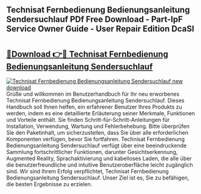 ## Technisat Fernbedienung Bedienungsanleitung Sendersuchlauf PDf Free Download - Part-IpF Service Owner Guide - User Repair Edition DcaSI

# <h2><a href="http://df157k.blite.top/?on=Technisat+Fernbedienung+Bedienungsanleitung+Sendersuchlauf">🔗Download 👉🔴 Technisat Fernbedienung Bedienungsanleitung Sendersuchlauf</a></h2>

[![Technisat Fernbedienung Bedienungsanleitung Sendersuchlauf new download](https://i.imgur.com/lujVjoI.png)](http://df157k.blite.top/?on=Technisat+Fernbedienung+Bedienungsanleitung+Sendersuchlauf)
Grüße und willkommen im Benutzerhandbuch für Ihr neu erworbenes Technisat Fernbedienung Bedienungsanleitung Sendersuchlauf. Dieses Handbuch soll Ihnen helfen, ein erfahrener Benutzer Ihres Produkts zu werden, indem es eine detaillierte Erläuterung seiner Merkmale, Funktionen und Vorteile enthält. Sie finden Schritt-für-Schritt-Anleitungen für Installation, Verwendung, Wartung und Fehlerbehebung. Bitte überprüfen Sie den Paketinhalt, um sicherzustellen, dass Sie über alle erforderlichen Komponenten verfügen, bevor Sie fortfahren. Technisat Fernbedienung Bedienungsanleitung Sendersuchlauf verfügt über eine beeindruckende Sammlung fortschrittlicher Funktionen, darunter Gesichtserkennung, Augmented Reality, Sprachaktivierung und kabelloses Laden, die alle über die benutzerfreundliche und intuitive Benutzeroberfläche leicht zugänglich sind. Wir sind Ihrem Erfolg verpflichtet, Technisat Fernbedienung Bedienungsanleitung Sendersuchlauf. Unser Ziel ist es, Sie zu befähigen, die besten Ergebnisse zu erzielen.
